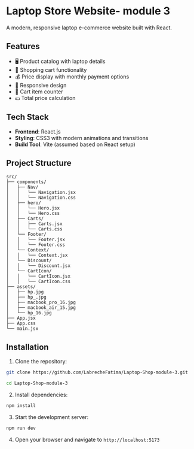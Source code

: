 # Laptop Store Website- module 3

A modern, responsive laptop e-commerce website built with React. 


## Features

- 🖥️ Product catalog with laptop details
- 🛒 Shopping cart functionality
- 💰 Price display with monthly payment options
- 📱 Responsive design
- 🔢 Cart item counter
- 💵 Total price calculation

## Tech Stack

- **Frontend**: React.js
- **Styling**: CSS3 with modern animations and transitions
- **Build Tool**: Vite (assumed based on React setup)

## Project Structure

```
src/
├── components/
│   ├── Nav/
│   │   └── Navigation.jsx
│   │   └── Navigation.css
│   ├── hero/
│   │   └── Hero.jsx
│   │   └── Hero.css
│   ├── Carts/
│   │   ├── Carts.jsx
│   │   └── Carts.css
│   └── Footer/
│   │   └── Footer.jsx
│   │   └── Footer.css
│   └── Context/
│   │   └── Context.jsx
│   └── Discount/
│   │   └── Discount.jsx
│   └── CartIcon/
│   │   └── CartIcon.jsx
│   │   └── CartIcon.css
├── assets/
│   ├── hp.jpg
│   ├── hp_.jpg
│   ├── macbook_pro_16.jpg
│   ├── macbook_air_15.jpg
│   └── hp_16.jpg
├── App.jsx
├── App.css
└── main.jsx
```


## Installation

1. Clone the repository:
```bash
git clone https://github.com/LabrecheFatima/Laptop-Shop-module-3.git

cd Laptop-Shop-module-3
```

2. Install dependencies:
```bash
npm install
```

3. Start the development server:
```bash
npm run dev
```

4. Open your browser and navigate to `http://localhost:5173`

